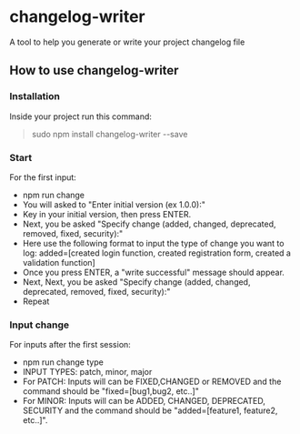 # changelog-writer
A tool to help you generate or write your project changelog file

## How to use changelog-writer
### Installation
Inside your project run this command:
> sudo npm install changelog-writer --save 

### Start
For the first input:
* npm run change
* You will asked to "Enter initial version (ex 1.0.0):"
* Key in your initial version, then press ENTER.
* Next, you be asked "Specify change (added, changed, deprecated, removed, fixed, security):"
* Here use the following format to input the type of change you want to log:
added=[created login function, created registration form, created a validation function]
* Once you press ENTER, a "write successful" message should appear.
* Next, Next, you be asked "Specify change (added, changed, deprecated, removed, fixed, security):"
* Repeat

### Input change
For inputs after the first session:
* npm run change type <SPECIFY INPUT TYPE>
* INPUT TYPES: patch, minor, major
* For PATCH: Inputs will can be FIXED,CHANGED or REMOVED and the command should be "fixed=[bug1,bug2, etc..]"
* For MINOR: Inputs will can be ADDED, CHANGED, DEPRECATED, SECURITY and the command should be "added=[feature1, feature2, etc..]".  
